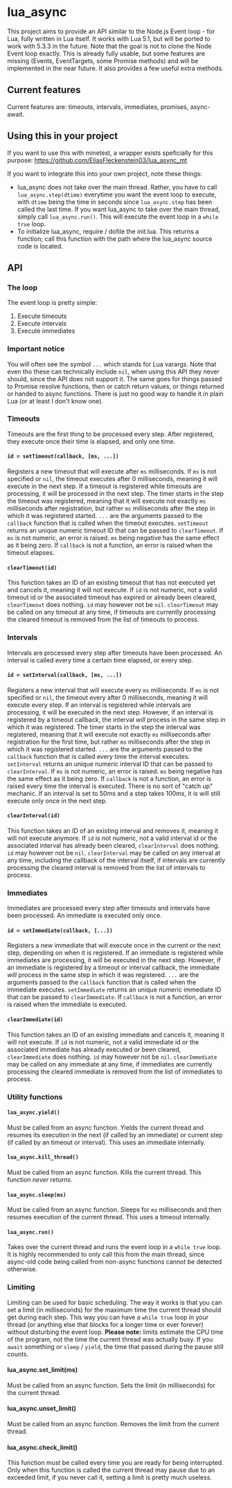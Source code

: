# lua_async
This project aims to provide an API similar to the Node.js Event loop - for Lua, fully written in Lua itself. It works with Lua 5.1, but will be ported to work with 5.3.3 in the future.
Note that the goal is not to clone the Node Event loop exactly.
This is already fully usable, but some features are missing (Events, EventTargets, some Promise methods) and will be implemented in the near future.
It also provides a few useful extra methods.

## Current features
Current features are: timeouts, intervals, immediates, promises, async-await.

## Using this in your project

If you want to use this with minetest, a wrapper exists speficially for this purpose: https://github.com/EliasFleckenstein03/lua_async_mt

If you want to integrate this into your own project, note these things:
- lua_async does not take over the main thread. Rather, you have to call `lua_async.step(dtime)` everytime you want the event loop to execute, with `dtime` being the time in seconds since `lua_async.step` has been called the last time. If you want lua_async to take over the main thread, simply call `lua_async.run()`. This will execute the event loop in a `while true` loop.
- To initialize lua_async, require / dofile the init.lua. This returns a function; call this function with the path where the lua_async source code is located.

## API

### The loop

The event loop is pretty simple:
1. Execute timeouts
2. Execute intervals
3. Execute immediates

### Important notice
You will often see the symbol `...` which stands for Lua varargs. Note that even tho these can technically include `nil`, when using this API they never should, since the API does not support it. The same goes for things passed to Promise resolve functions, then or catch return values, or things returned or handed to async functions. There is just no good way to handle it in plain Lua (or at least I don't know one).

### Timeouts

Timeouts are the first thing to be processed every step. After registered, they execute once their time is elapsed, and only one time.

#### `id = setTimeout(callback, [ms, ...])`
Registers a new timeout that will execute after `ms` milliseconds. If `ms` is not specified or `nil`, the timeout executes after 0 milliseconds, meaning it will execute in the next step. If a timeout is registered while timeouts are processing, it will be processed in the next step. The timer starts in the step the timeout was registered, meaning that it will execute not exactly `ms` milliseconds after registration, but rather `ms` milliseconds after the step in which it was registered started. `...` are the arguments passed to the `callback` function that is called when the timeout executes. `setTimeout` returns an unique numeric timeout ID that can be passed to `clearTimeout`. If `ms` is not numeric, an error is raised. `ms` being negative has the same effect as it being zero. If `callback` is not a function, an error is raised when the timeout elapses.

#### `clearTimeout(id)`
This function takes an ID of an existing timeout that has not executed yet and cancels it, meaning it will not execute. If `id` is not numeric, not a valid timeout id or the associated timeout has expired or already been cleared, `clearTimeout` does nothing. `id` may however not be `nil`. `clearTimeout` may be called on any timeout at any time, if timeouts are currently processing the cleared timeout is removed from the list of timeouts to process.

### Intervals

Intervals are processed every step after timeouts have been processed. An interval is called every time a certain time elapsed, or every step.

#### `id = setInterval(callback, [ms, ...])`
Registers a new interval that will execute every `ms` milliseconds. If `ms` is not specified or `nil`, the timeout every after 0 milliseconds, meaning it will execute every step. If an interval is registered while intervals are processing, it will be executed in the next step. However, if an interval is registered by a timeout callback, the interval _will_ process in the same step in which it was registered. The timer starts in the step the interval was registered, meaning that it will execute not exactly `ms` milliseconds after registration for the first time, but rather `ms` milliseconds after the step in which it was registered started. `...` are the arguments passed to the `callback` function that is called every time the interval executes. `setInterval` returns an unique numeric interval ID that can be passed to `clearInterval`. If `ms` is not numeric, an error is raised. `ms` being negative has the same effect as it being zero. If `callback` is not a function, an error is raised every time the interval is executed. There is no sort of "catch up" mechanic. If an interval is set to 50ms and a step takes 100ms, it is will still execute only once in the next step.

#### `clearInterval(id)`
This function takes an ID of an existing interval and removes it, meaning it will not execute anymore. If `id` is not numeric, not a valid interval id or the associated interval has already been cleared, `clearInterval` does nothing. `id` may however not be `nil`. `clearInterval` may be called on any interval at any time, including the callback of the interval itself, if intervals are currently processing the cleared interval is removed from the list of intervals to process.

### Immediates

Immediates are processed every step after timeouts and intervals have been processed. An immediate is executed only once.

#### `id = setImmediate(callback, [...])`
Registers a new immediate that will execute once in the current or the next step, depending on when it is registered. If an immediate is registered while immediates are processing, it will be executed in the next step. However, if an immediate is registered by a timeout or interval callback, the immediate _will_ process in the same step in which it was registered. `...` are the arguments passed to the `callback` function that is called when the immediate executes. `setImmediate` returns an unique numeric immediate ID that can be passed to `clearImmediate`. If `callback` is not a function, an error is raised when the immediate is executed.

#### `clearImmediate(id)`
This function takes an ID of an existing immediate and cancels it, meaning it will not execute. If `id` is not numeric, not a valid immediate id or the associated immediate has already executed or been cleared, `clearImmediate` does nothing. `id` may however not be `nil`. `clearImmediate` may be called on any immediate at any time, if immediates are currently processing the cleared immediate is removed from the list of immediates to process.

### Utility functions

#### `lua_async.yield()`
Must be called from an async function.
Yields the current thread and resumes its execution in the next (if called by an immediate) or current step (if called by an timeout or interval). This uses an immediate internally.

#### `lua_async.kill_thread()`
Must be called from an async function.
Kills the current thread. This function _never returns_.

#### `lua_async.sleep(ms)`
Must be called from an async function.
Sleeps for `ms` milliseconds and then resumes execution of the current thread. This uses a timeout internally.

#### `lua_async.run()`
Takes over the current thread and runs the event loop in a `while true` loop. It is highly recommended to only call this from the main thread, since async-old code being called from non-async functions cannot be detected otherwise.

### Limiting

Limiting can be used for basic scheduling. The way it works is that you can set a limit (in milliseconds) for the maximum time the current thread should get during each step. This way you can have a `while true` loop in your thread (or anything else that blocks for a longer time or ever forever) without disturbing the event loop. **Please note:** limits estimate the CPU time of the program, not the time the current thread was actually busy. If you `await` something or `sleep` / `yield`, the time that passed during the pause still counts.

#### lua_async.set_limit(ms)
Must be called from an async function.
Sets the limit (in milliseconds) for the current thread.

#### lua_async.unset_limit()
Must be called from an async function.
Removes the limit from the current thread.

#### lua_async.check_limit()
This function must be called every time you are ready for being interrupted. Only when this function is called the current thread may pause due to an exceeded limit, if you never call it, setting a limit is pretty much useless.
